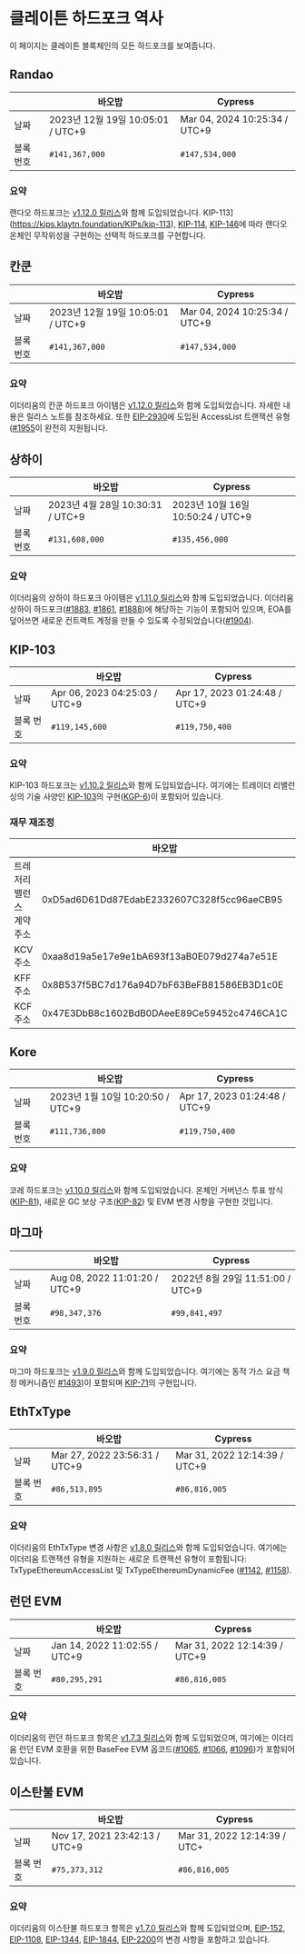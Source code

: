 # 클레이튼 하드포크 역사

이 페이지는 클레이튼 블록체인의 모든 하드포크를 보여줍니다.

## Randao

| ` `   | 바오밥                                                            | Cypress                                                       |
| ----- | -------------------------------------------------------------- | ------------------------------------------------------------- |
| 날짜    | 2023년 12월 19일 10:05:01 / UTC+9 | Mar 04, 2024 10:25:34 / UTC+9 |
| 블록 번호 | `#141,367,000`                                                 | `#147,534,000`                                                |

### 요약

랜다오 하드포크는 [v1.12.0 릴리스](https://github.com/klaytn/klaytn/releases/tag/v1.12.0)와 함께 도입되었습니다. KIP-113](https://kips.klaytn.foundation/KIPs/kip-113), [KIP-114](https://kips.klaytn.foundation/KIPs/kip-114), [KIP-146](https://kips.klaytn.foundation/KIPs/kip-146)에 따라 랜다오 온체인 무작위성을 구현하는 선택적 하드포크를 구현합니다.

## 칸쿤

| ` `   | 바오밥                                                            | Cypress                                                       |
| ----- | -------------------------------------------------------------- | ------------------------------------------------------------- |
| 날짜    | 2023년 12월 19일 10:05:01 / UTC+9 | Mar 04, 2024 10:25:34 / UTC+9 |
| 블록 번호 | `#141,367,000`                                                 | `#147,534,000`                                                |

### 요약

이더리움의 칸쿤 하드포크 아이템은 [v1.12.0 릴리스](https://github.com/klaytn/klaytn/releases/tag/v1.12.0)와 함께 도입되었습니다. 자세한 내용은 릴리스 노트를 참조하세요. 또한 [EIP-2930](https://eips.ethereum.org/EIPS/eip-2930)에 도입된 AccessList 트랜잭션 유형([#1955](https://github.com/klaytn/klaytn/pull/1955)이 완전히 지원됩니다.

## 상하이

| ` `   | 바오밥                                                           | Cypress                                                        |
| ----- | ------------------------------------------------------------- | -------------------------------------------------------------- |
| 날짜    | 2023년 4월 28일 10:30:31 / UTC+9 | 2023년 10월 16일 10:50:24 / UTC+9 |
| 블록 번호 | `#131,608,000`                                                | `#135,456,000`                                                 |

### 요약

이더리움의 상하이 하드포크 아이템은 [v1.11.0 릴리스](https://github.com/klaytn/klaytn/releases/tag/v1.11.0)와 함께 도입되었습니다. 이더리움 상하이 하드포크([#1883](https://github.com/klaytn/klaytn/pull/1883), [#1861](https://github.com/klaytn/klaytn/pull/1861), [#1888](https://github.com/klaytn/klaytn/pull/1888))에 해당하는 기능이 포함되어 있으며, EOA를 덮어쓰면 새로운 컨트랙트 계정을 만들 수 있도록 수정되었습니다([#1904](https://github.com/klaytn/klaytn/pull/1904)).

## KIP-103 <a id="kip-103"></a>

| ` `   | 바오밥                                                           | Cypress                                                       |
| ----- | ------------------------------------------------------------- | ------------------------------------------------------------- |
| 날짜    | Apr 06, 2023 04:25:03 / UTC+9 | Apr 17, 2023 01:24:48 / UTC+9 |
| 블록 번호 | `#119,145,600`                                                | `#119,750,400`                                                |

### 요약

KIP-103 하드포크는 [v1.10.2 릴리스](https://github.com/klaytn/klaytn/releases/tag/v1.10.2)와 함께 도입되었습니다. 여기에는 트레이더 리밸런싱의 기술 사양인 [KIP-103](https://kips.klaytn.foundation/KIPs/kip-103)의 구현([KGP-6](https://govforum.klaytn.foundation/t/kgp-6-proposal-to-establish-a-sustainable-and-verifiable-klay-token-economy/157))이 포함되어 있습니다.

### 재무 재조정 <a id="treasury-rebalance"></a>

| ` `           | 바오밥                                        | Cypress                                    |
| ------------- | ------------------------------------------ | ------------------------------------------ |
| 트레저리밸런스 계약 주소 | 0xD5ad6D61Dd87EdabE2332607C328f5cc96aeCB95 | 0xD5ad6D61Dd87EdabE2332607C328f5cc96aeCB95 |
| KCV 주소        | 0xaa8d19a5e17e9e1bA693f13aB0E079d274a7e51E | 0x4f04251064274252D27D4af55BC85b68B3adD992 |
| KFF 주소        | 0x8B537f5BC7d176a94D7bF63BeFB81586EB3D1c0E | 0x85D82D811743b4B8F3c48F3e48A1664d1FfC2C10 |
| KCF 주소        | 0x47E3DbB8c1602BdB0DAeeE89Ce59452c4746CA1C | 0xdd4C8d805fC110369D3B148a6692F283ffBDCcd3 |

## Kore <a id="kore"></a>

| ` `   | 바오밥                                                           | Cypress                                                       |
| ----- | ------------------------------------------------------------- | ------------------------------------------------------------- |
| 날짜    | 2023년 1월 10일 10:20:50 / UTC+9 | Apr 17, 2023 01:24:48 / UTC+9 |
| 블록 번호 | `#111,736,800`                                                | `#119,750,400`                                                |

### 요약

코레 하드포크는 [v1.10.0 릴리스](https://github.com/klaytn/klaytn/releases/tag/v1.10.0)와 함께 도입되었습니다. 온체인 거버넌스 투표 방식([KIP-81](https://kips.klaytn.foundation/KIPs/kip-81)), 새로운 GC 보상 구조([KIP-82](https://kips.klaytn.foundation/KIPs/kip-82)) 및 EVM 변경 사항을 구현한 것입니다.

## 마그마 <a id="magma"></a>

| ` `   | 바오밥                                                           | Cypress                                                       |
| ----- | ------------------------------------------------------------- | ------------------------------------------------------------- |
| 날짜    | Aug 08, 2022 11:01:20 / UTC+9 | 2022년 8월 29일 11:51:00 / UTC+9 |
| 블록 번호 | `#98,347,376`                                                 | `#99,841,497`                                                 |

### 요약

마그마 하드포크는 [v1.9.0 릴리스](https://github.com/klaytn/klaytn/releases/tag/v1.9.0)와 함께 도입되었습니다. 여기에는 동적 가스 요금 책정 메커니즘인 [#1493](https://github.com/klaytn/klaytn/pull/1493))이 포함되며 [KIP-71](https://kips.klaytn.foundation/KIPs/kip-71)의 구현입니다.

## EthTxType <a id="eth-tx-type"></a>

| ` `   | 바오밥                                                           | Cypress                                                       |
| ----- | ------------------------------------------------------------- | ------------------------------------------------------------- |
| 날짜    | Mar 27, 2022 23:56:31 / UTC+9 | Mar 31, 2022 12:14:39 / UTC+9 |
| 블록 번호 | `#86,513,895`                                                 | `#86,816,005`                                                 |

### 요약

이더리움의 EthTxType 변경 사항은 [v1.8.0 릴리스](https://github.com/klaytn/klaytn/releases/tag/v1.8.0)와 함께 도입되었습니다. 여기에는 이더리움 트랜잭션 유형을 지원하는 새로운 트랜잭션 유형이 포함됩니다: TxTypeEthereumAccessList 및 TxTypeEthereumDynamicFee ([#1142](https://github.com/klaytn/klaytn/pull/1142), [#1158](https://github.com/klaytn/klaytn/pull/1158)).

## 런던 EVM <a id="london-evm"></a>

| ` `   | 바오밥                                                           | Cypress                                                       |
| ----- | ------------------------------------------------------------- | ------------------------------------------------------------- |
| 날짜    | Jan 14, 2022 11:02:55 / UTC+9 | Mar 31, 2022 12:14:39 / UTC+9 |
| 블록 번호 | `#80,295,291`                                                 | `#86,816,005`                                                 |

### 요약

이더리움의 런던 하드포크 항목은 [v1.7.3 릴리스](https://github.com/klaytn/klaytn/releases/tag/v1.7.3)와 함께 도입되었으며, 여기에는 이더리움 런던 EVM 호환을 위한 BaseFee EVM 옵코드([#1065](https://github.com/klaytn/klaytn/pull/1065), [#1066](https://github.com/klaytn/klaytn/pull/1066), [#1096](https://github.com/klaytn/klaytn/pull/1096))가 포함되어 있습니다.

## 이스탄불 EVM <a id="istanbul-evm"></a>

| ` `   | 바오밥                                                           | Cypress                                                      |
| ----- | ------------------------------------------------------------- | ------------------------------------------------------------ |
| 날짜    | Nov 17, 2021 23:42:13 / UTC+9 | Mar 31, 2022 12:14:39 / UTC+ |
| 블록 번호 | `#75,373,312`                                                 | `#86,816,005`                                                |

### 요약

이더리움의 이스탄불 하드포크 항목은 [v1.7.0 릴리스](https://github.com/klaytn/klaytn/releases/tag/v1.7.0)와 함께 도입되었으며, [EIP-152](https://eips.ethereum.org/EIPS/eip-152), [EIP-1108](https://eips.ethereum.org/EIPS/eip-1108), [EIP-1344](https://eips.ethereum.org/EIPS/eip-1344), [EIP-1844](https://eips.ethereum.org/EIPS/eip-1844), [EIP-2200](https://eips.ethereum.org/EIPS/eip-2200)의 변경 사항을 포함하고 있습니다.
